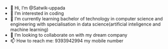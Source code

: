 - 👋 Hi, I’m @Satwik-uppada
- 👀 I’m interested in coding
- 🌱 I’m currently learning bachelor of technology in computer science and engineering  with specialisation in data science(artificial inteligence and machine learning)
- 💞️ I’m looking to collaborate on with my dream company
- 📫 How to reach me: 9393942994 my mobile number

<!---
Satwik-uppada/Satwik-uppada is a ✨ special ✨ repository because its `README.md` (this file) appears on your GitHub profile.
You can click the Preview link to take a look at your changes.
--->

